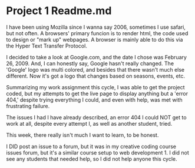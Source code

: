 # Project 1 Readme.md

I have been using Mozilla since I wanna say 2006, sometimes I use safari, but not often. A browsers' primary funcion is to render html, the code used to design or "mark up" webpages. A browser is mainly able to do this via the Hyper Text Transfer Protocol.

I decided to take a look at Google.com, and the date I chose was February 26, 2009. And, I can honestly say, Google hasn't really changed. The 'Google' logo was multi colored, and besides that there wasn't much else different. Now it's got a logo that changes based on seasons, events, etc.

Summarizing my work assignment this cycle, I was able to get the project coded, but my attempts to get the live page to display anything but a 'error 404,' despite trying everything I could, and even with help, was met with frustrating failure.

The issues I had I have already described, an error 404 I could NOT get to work at all, despite every attempt I, as well as another student, tried.

This week, there really isn't much I want to learn, to be honest.

I DID post an issue to a forum, but it was in my creative coding course issues forum, but it's a similar course setup to web development 1. I did not see any students that needed help, so I did not help anyone this cycle.

